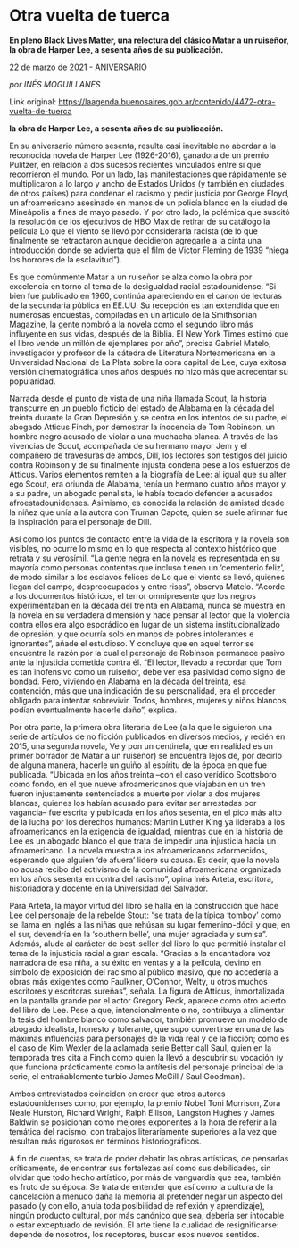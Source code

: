 # Otra vuelta de tuerca

**En pleno Black Lives Matter, una relectura del clásico Matar a un ruiseñor, la obra de Harper Lee, a sesenta años de su publicación.**

22 de marzo de 2021 - ANIVERSARIO

_por INÉS MOGUILLANES_

Link original: https://laagenda.buenosaires.gob.ar/contenido/4472-otra-vuelta-de-tuerca



**la obra de Harper Lee, a sesenta años de su publicación.**




En su aniversario número sesenta, resulta casi inevitable no abordar a la reconocida novela de Harper Lee (1926-2016), ganadora de un premio Pulitzer, en relación a dos sucesos recientes vinculados entre sí que recorrieron el mundo. Por un lado, las manifestaciones que rápidamente se multiplicaron a lo largo y ancho de Estados Unidos (y también en ciudades de otros países) para condenar el racismo y pedir justicia por George Floyd, un afroamericano asesinado en manos de un policía blanco en la ciudad de Mineápolis a fines de mayo pasado. Y por otro lado, la polémica que suscitó la resolución de los ejecutivos de HBO Max de retirar de su catálogo la película Lo que el viento se llevó por considerarla racista (de lo que finalmente se retractaron aunque decidieron agregarle a la cinta una introducción donde se advierta que el film de Victor Fleming de 1939 “niega los horrores de la esclavitud”).




Es que comúnmente Matar a un ruiseñor se alza como la obra por excelencia en torno al tema de la desigualdad racial estadounidense. “Si bien fue publicado en 1960, continúa apareciendo en el canon de lecturas de la secundaria pública en EE.UU. Su recepción es tan extendida que en numerosas encuestas, compiladas en un artículo de la Smithsonian Magazine, la gente nombró a la novela como el segundo libro más influyente en sus vidas, después de la Biblia. El New York Times estimó que el libro vende un millón de ejemplares por año”, precisa Gabriel Matelo, investigador y profesor de la cátedra de Literatura Norteamericana en la Universidad Nacional de La Plata sobre la obra capital de Lee, cuya exitosa versión cinematográfica unos años después no hizo más que acrecentar su popularidad.




Narrada desde el punto de vista de una niña llamada Scout, la historia transcurre en un pueblo ficticio del estado de Alabama en la década del treinta durante la Gran Depresión y se centra en los intentos de su padre, el abogado Atticus Finch, por demostrar la inocencia de Tom Robinson, un hombre negro acusado de violar a una muchacha blanca. A través de las vivencias de Scout, acompañada de su hermano mayor Jem y el compañero de travesuras de ambos, Dill, los lectores son testigos del juicio contra Robinson y de su finalmente injusta condena pese a los esfuerzos de Atticus. Varios elementos remiten a la biografía de Lee: al igual que su alter ego Scout, era oriunda de Alabama, tenía un hermano cuatro años mayor y a su padre, un abogado penalista, le había tocado defender a acusados afroestadounidenses. Asimismo, es conocida la relación de amistad desde la niñez que unía a la autora con Truman Capote, quien se suele afirmar fue la inspiración para el personaje de Dill.




Así como los puntos de contacto entre la vida de la escritora y la novela son visibles, no ocurre lo mismo en lo que respecta al contexto histórico que retrata y su verosímil. “La gente negra en la novela es representada en su mayoría como personas contentas que incluso tienen un ‘cementerio feliz’, de modo similar a los esclavos felices de Lo que el viento se llevó, quienes llegan del campo, despreocupados y entre risas”, observa Matelo. “Acorde a los documentos históricos, el terror omnipresente que los negros experimentaban en la década del treinta en Alabama, nunca se muestra en la novela en su verdadera dimensión y hace pensar al lector que la violencia contra ellos era algo esporádico en lugar de un sistema institucionalizado de opresión, y que ocurría solo en manos de pobres intolerantes e ignorantes”, añade el estudioso. Y concluye que en aquel terror se encuentra la razón por la cual el personaje de Robinson permanece pasivo ante la injusticia cometida contra él. “El lector, llevado a recordar que Tom es tan inofensivo como un ruiseñor, debe ver esa pasividad como signo de bondad. Pero, viviendo en Alabama en la década del treinta, esa contención, más que una indicación de su personalidad, era el proceder obligado para intentar sobrevivir. Todos, hombres, mujeres y niños blancos, podían eventualmente hacerle daño”, explica.




Por otra parte, la primera obra literaria de Lee (a la que le siguieron una serie de artículos de no ficción publicados en diversos medios, y recién en 2015, una segunda novela, Ve y pon un centinela, que en realidad es un primer borrador de Matar a un ruiseñor) se encuentra lejos de, por decirlo de alguna manera, hacerle un guiño al espíritu de la época en que fue publicada. “Ubicada en los años treinta –con el caso verídico Scottsboro como fondo, en el que nueve afroamericanos que viajaban en un tren fueron injustamente sentenciados a muerte por violar a dos mujeres blancas, quienes los habían acusado para evitar ser arrestadas por vagancia– fue escrita y publicada en los años sesenta, en el pico más alto de la lucha por los derechos humanos: Martin Luther King ya lideraba a los afroamericanos en la exigencia de igualdad, mientras que en la historia de Lee es un abogado blanco el que trata de impedir una injusticia hacia un afroamericano. La novela muestra a los afroamericanos adormecidos, esperando que alguien ‘de afuera’ lidere su causa. Es decir, que la novela no acusa recibo del activismo de la comunidad afroamericana organizada en los años sesenta en contra del racismo”, opina Inés Arteta, escritora, historiadora y docente en la Universidad del Salvador.




Para Arteta, la mayor virtud del libro se halla en la construcción que hace Lee del personaje de la rebelde Stout: “se trata de la típica ‘tomboy’ como se llama en inglés a las niñas que rehúsan su lugar femenino-dócil y que, en el sur, devendría en la ‘southern belle’, una mujer agraciada y sumisa”. Además, alude al carácter de best-seller del libro lo que permitió instalar el tema de la injusticia racial a gran escala. “Gracias a la encantadora voz narradora de esa niña, a su éxito en ventas y a la película, devino en símbolo de exposición del racismo al público masivo, que no accedería a obras más exigentes como Faulkner, O’Connor, Welty, u otros muchos escritores y escritoras sureñas”, señala. La figura de Atticus, inmortalizada en la pantalla grande por el actor Gregory Peck, aparece como otro acierto del libro de Lee. Pese a que, intencionalmente o no, contribuya a alimentar la tesis del hombre blanco como salvador, también promueve un modelo de abogado idealista, honesto y tolerante, que supo convertirse en una de las máximas influencias para personajes de la vida real y de la ficción; como es el caso de Kim Wexler de la aclamada serie Better call Saul, quien en la temporada tres cita a Finch como quien la llevó a descubrir su vocación (y que funciona prácticamente como la antítesis del personaje principal de la serie, el entrañablemente turbio James McGill / Saul Goodman).




Ambos entrevistados coinciden en creer que otros autores estadounidenses como, por ejemplo, la premio Nobel Toni Morrison, Zora Neale Hurston, Richard Wright, Ralph Ellison, Langston Hughes y James Baldwin se posicionan como mejores exponentes a la hora de referir a la temática del racismo, con trabajos literariamente superiores a la vez que resultan más rigurosos en términos historiográficos.




A fin de cuentas, se trata de poder debatir las obras artísticas, de pensarlas críticamente, de encontrar sus fortalezas así como sus debilidades, sin olvidar que todo hecho artístico, por más de vanguardia que sea, también es fruto de su época. Se trata de entender que así como la cultura de la cancelación a menudo daña la memoria al pretender negar un aspecto del pasado (y con ello, anula toda posibilidad de reflexión y aprendizaje), ningún producto cultural, por más canónico que sea, debería ser intocable o estar exceptuado de revisión. El arte tiene la cualidad de resignificarse: depende de nosotros, los receptores, buscar esos nuevos sentidos.



